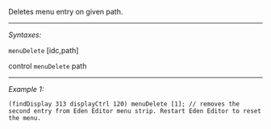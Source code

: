 Deletes menu entry on given path.


---
*Syntaxes:*

`menuDelete` [idc,path]

control `menuDelete` path

---
*Example 1:*

```sqf
(findDisplay 313 displayCtrl 120) menuDelete [1]; // removes the second entry from Eden Editor menu strip. Restart Eden Editor to reset the menu.
```